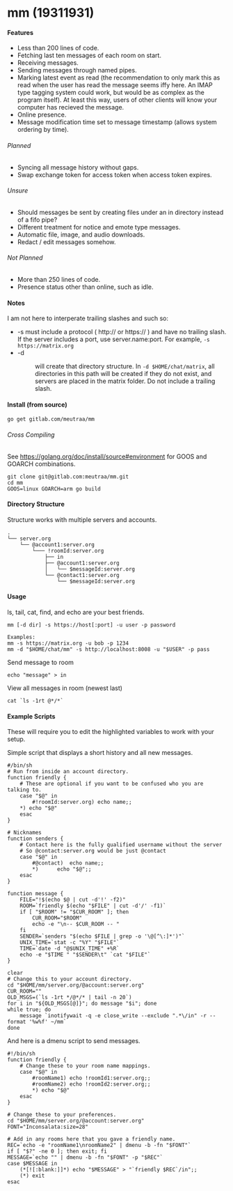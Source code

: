 # mm (19311931)

#### Features
* Less than 200 lines of code.
* Fetching last ten messages of each room on start.
* Receiving messages.
* Sending messages through named pipes.
* Marking latest event as read (the recommendation to only mark this
as read when the user has read the message seems iffy here. An IMAP type tagging
system could work, but would be as complex as the program itself). At least
this way, users of other clients will know your computer has recieved the
message.
* Online presence.
* Message modification time set to message timestamp (allows system ordering
by time).

###### Planned
* Syncing all message history without gaps.
* Swap exchange token for access token when access token expires.

###### Unsure
* Should messages be sent by creating files under an in directory instead of a
fifo pipe?
* Different treatment for notice and emote type messages.
* Automatic file, image, and audio downloads.
* Redact / edit messages somehow.

###### Not Planned
* More than 250 lines of code.
* Presence status other than online, such as idle.

#### Notes
I am not here to interperate trailing slashes and such so:
* -s <host> must include a protocol ( http:// or https:// ) and have no trailing
  slash. If the server includes a port, use server.name:port. For example,
	`-s https://matrix.org`
* -d <dir> will create that directory structure. In `-d $HOME/chat/matrix`, all
	directories in this path will be created if they do not exist, and
	servers are placed in the matrix folder. Do not include a trailing
	slash.

#### Install (from source)
```shell
go get gitlab.com/meutraa/mm
```

###### Cross Compiling
See https://golang.org/doc/install/source#environment for GOOS and GOARCH combinations.
```shell
git clone git@gitlab.com:meutraa/mm.git
cd mm
GOOS=linux GOARCH=arm go build
```

#### Directory Structure
Structure works with multiple servers and accounts.
```
.
└── server.org
    └── @account1:server.org
        └─── !roomId:server.org
            ├── in
            ├── @account1:server.org
            │   └── $messageId:server.org
            └── @contact1:server.org
                └── $messageId:server.org
```

#### Usage
ls, tail, cat, find, and echo are your best friends.

```shell
mm [-d dir] -s https://host[:port] -u user -p password

Examples:
mm -s https://matrix.org -u bob -p 1234
mm -d "$HOME/chat/mm" -s http://localhost:8008 -u "$USER" -p pass
```

Send message to room
```shell
echo "message" > in
```

View all messages in room (newest last)
```shell
cat `ls -1rt @*/*`
```

#### Example Scripts
These will require you to edit the highlighted variables to work with your
setup.

Simple script that displays a short history and all new messages.
```shell
#/bin/sh
# Run from inside an account directory.
function friendly {
	# These are optional if you want to be confused who you are talking to.
	case "$@" in
		#!roomId:server.org) echo name;;
	*) echo "$@"
	esac
}

# Nicknames
function senders {
	# Contact here is the fully qualified username without the server
	# So @contact:server.org would be just @contact
	case "$@" in
		#@contact)	echo name;;
		*)		echo "$@";;
	esac
}

function message {
	FILE="!$(echo $@ | cut -d'!' -f2)"
	ROOM=`friendly $(echo "$FILE" | cut -d'/' -f1)`
	if [ "$ROOM" != "$CUR_ROOM" ]; then
		CUR_ROOM="$ROOM"
		echo -e "\n-- $CUR_ROOM -- "
	fi
	SENDER=`senders "$(echo $FILE | grep -o '\@[^\:]*')"`
	UNIX_TIME=`stat -c "%Y" "$FILE"`
	TIME=`date -d "@$UNIX_TIME" +%R`
	echo -e "$TIME " "$SENDER\t" `cat "$FILE"`
}

clear
# Change this to your account directory.
cd "$HOME/mm/server.org/@account:server.org"
CUR_ROOM=""
OLD_MSGS=(`ls -1rt */@*/* | tail -n 20`)
for i in "${OLD_MSGS[@]}"; do message "$i"; done
while true; do
	message `inotifywait -q -e close_write --exclude ".*\/in" -r --format '%w%f' ~/mm`
done
```

And here is a dmenu script to send messages.
```shell
#!/bin/sh
function friendly {
	# Change these to your room name mappings.
	case "$@" in
		#roomName1) echo !roomId1:server.org;;
		#roomName2) echo !roomId2:server.org;;
		*) echo "$@"
	esac
}

# Change these to your preferences.
cd "$HOME/mm/server.org/@account:server.org"
FONT="Inconsalata:size=28"

# Add in any rooms here that you gave a friendly name.
REC=`echo -e "roomName1\nroomName2" | dmenu -b -fn "$FONT"`
if [ "$?" -ne 0 ]; then exit; fi
MESSAGE=`echo "" | dmenu -b -fn "$FONT" -p "$REC"`
case $MESSAGE in
	(*[![:blank:]]*) echo "$MESSAGE" > "`friendly $REC`/in";;
	(*) exit
esac
```

